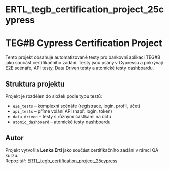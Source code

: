 # ERTL_tegb_certification_project_25cypress

# TEG#B Cypress Certification Project

Tento projekt obsahuje automatizované testy pro bankovní aplikaci TEG#B jako součást certifikačního zadání. Testy jsou psány v Cypressu a pokrývají E2E scénáře, API testy, Data Driven testy a atomické testy dashboardu.

## Struktura projektu

Projekt je rozdělen do složek podle typu testů:

- `e2e_tests` – komplexní scénáře (registrace, login, profil, účet)
- `api_tests` – přímé volání API (např. login, token)
- `data_driven` – testy s různými částkami na účtu
- `atomic_dashboard` – atomické testy dashboardu

## Autor

Projekt vytvořila **Lenka Ertl** jako součást certifikačního zadání v rámci QA kurzu.  
Repozitář: [ERTL_tegb_certification_project_25cypress](https://github.com/LenkaErtl/ERTL_tegb_certification_project_25cypress)
